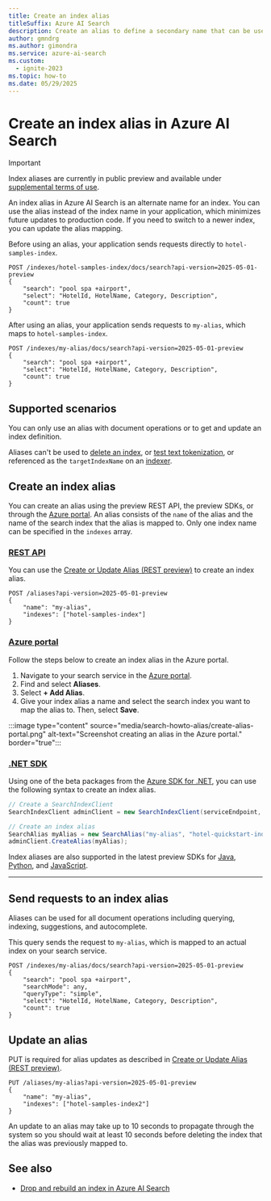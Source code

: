 ```yaml
---
title: Create an index alias
titleSuffix: Azure AI Search
description: Create an alias to define a secondary name that can be used to refer to an index for querying, indexing, and other operations.
author: gmndrg
ms.author: gimondra
ms.service: azure-ai-search
ms.custom:
  - ignite-2023
ms.topic: how-to
ms.date: 05/29/2025
---
```


# Create an index alias in Azure AI Search

> [!IMPORTANT]
> Index aliases are currently in public preview and available under [supplemental terms of use](https://azure.microsoft.com/support/legal/preview-supplemental-terms/).

An index alias in Azure AI Search is an alternate name for an index. You can use the alias instead of the index name in your application, which minimizes future updates to production code. If you need to switch to a newer index, you can update the alias mapping.

Before using an alias, your application sends requests directly to `hotel-samples-index`.

```http
POST /indexes/hotel-samples-index/docs/search?api-version=2025-05-01-preview
{
    "search": "pool spa +airport",
    "select": "HotelId, HotelName, Category, Description",
    "count": true
}
```

After using an alias, your application sends requests to `my-alias`, which maps to `hotel-samples-index`.

```http
POST /indexes/my-alias/docs/search?api-version=2025-05-01-preview
{
    "search": "pool spa +airport",
    "select": "HotelId, HotelName, Category, Description",
    "count": true
}
```

## Supported scenarios

You can only use an alias with document operations or to get and update an index definition. 

Aliases can't be used to [delete an index](/rest/api/searchservice/indexes/delete), or [test text tokenization](/rest/api/searchservice/indexes/analyze), or referenced as the `targetIndexName` on an [indexer](/rest/api/searchservice/indexers/create-or-update).

## Create an index alias

You can create an alias using the preview REST API, the preview SDKs, or through the [Azure portal](https://portal.azure.com). An alias consists of the `name` of the alias and the name of the search index that the alias is mapped to. Only one index name can be specified in the `indexes` array.

### [**REST API**](#tab/rest)

You can use the [Create or Update Alias (REST preview)](/rest/api/searchservice/aliases/create-or-update?view=rest-searchservice-2025-05-01-preview&preserve-view=true) to create an index alias.

```http
POST /aliases?api-version=2025-05-01-preview
{
    "name": "my-alias",
    "indexes": ["hotel-samples-index"]
}
```

### [**Azure portal**](#tab/portal)

Follow the steps below to create an index alias in the Azure portal.

1. Navigate to your search service in the [Azure portal](https://portal.azure.com).
1. Find and select **Aliases**.
1. Select **+ Add Alias**.
1. Give your index alias a name and select the search index you want to map the alias to. Then, select **Save**.

:::image type="content" source="media/search-howto-alias/create-alias-portal.png" alt-text="Screenshot creating an alias in the Azure portal." border="true":::

### [**.NET SDK**](#tab/sdk)


Using one of the beta packages from the [Azure SDK for .NET](https://www.nuget.org/packages/Azure.Search.Documents/), you can use the following syntax to create an index alias. 

```csharp
// Create a SearchIndexClient
SearchIndexClient adminClient = new SearchIndexClient(serviceEndpoint, credential);

// Create an index alias
SearchAlias myAlias = new SearchAlias("my-alias", "hotel-quickstart-index");
adminClient.CreateAlias(myAlias);
```

Index aliases are also supported in the latest preview SDKs for [Java](https://central.sonatype.com/artifact/com.azure/azure-search-documents/versions), [Python](https://pypi.org/project/azure-search-documents/#history), and [JavaScript](https://www.npmjs.com/package/@azure/search-documents?activeTab=versions).

---

## Send requests to an index alias

Aliases can be used for all document operations including querying, indexing, suggestions, and autocomplete.

This query sends the request to `my-alias`, which is mapped to an actual index on your search service. 

```http
POST /indexes/my-alias/docs/search?api-version=2025-05-01-preview
{
    "search": "pool spa +airport",
    "searchMode": any,
    "queryType": "simple",
    "select": "HotelId, HotelName, Category, Description",
    "count": true
}
```

## Update an alias

PUT is required for alias updates as described in [Create or Update Alias (REST preview)](/rest/api/searchservice/aliases/create-or-update?view=rest-searchservice-2025-05-01-preview&preserve-view=true).

```http
PUT /aliases/my-alias?api-version=2025-05-01-preview
{
    "name": "my-alias",
    "indexes": ["hotel-samples-index2"]
}
```

An update to an alias may take up to 10 seconds to propagate through the system so you should wait at least 10 seconds before deleting the index that the alias was previously mapped to.

## See also

+ [Drop and rebuild an index in Azure AI Search](search-howto-reindex.md)
